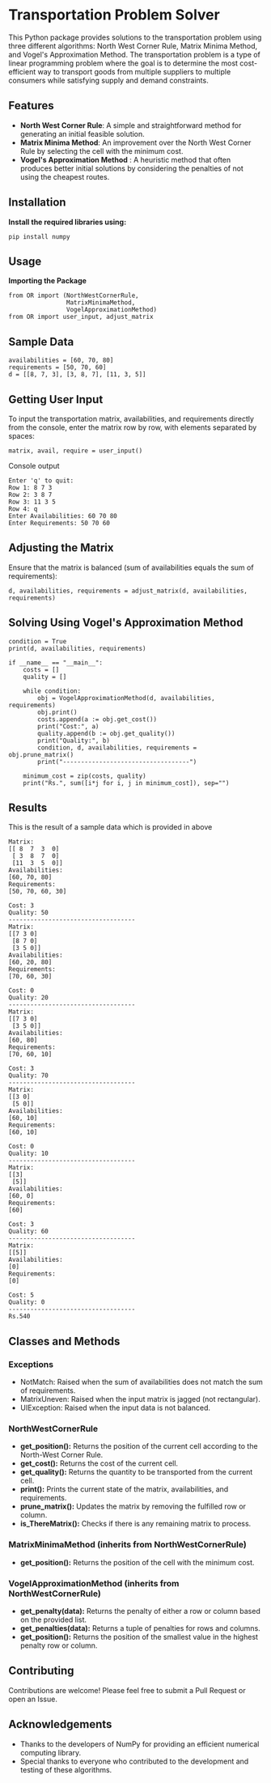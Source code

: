 # Transportation Problem Solver
This Python package provides solutions to the transportation problem using three different algorithms: North West Corner Rule, Matrix Minima Method, and Vogel's Approximation Method. The transportation problem is a type of linear programming problem where the goal is to determine the most cost-efficient way to transport goods from multiple suppliers to multiple consumers while satisfying supply and demand constraints.

## Features
- **North West Corner Rule**: A simple and straightforward method for generating an initial feasible solution.
- **Matrix Minima Method**: An improvement over the North West Corner Rule by selecting the cell with the minimum cost.
- **Vogel's Approximation Method** : A heuristic method that often produces better initial solutions by considering the penalties of not using the cheapest routes.

## Installation
**Install the required libraries using:**

```
pip install numpy
```

## Usage
**Importing the Package**

```
from OR import (NorthWestCornerRule,
                MatrixMinimaMethod, 
                VogelApproximationMethod)
from OR import user_input, adjust_matrix 
```

## Sample Data
```
availabilities = [60, 70, 80]
requirements = [50, 70, 60]
d = [[8, 7, 3], [3, 8, 7], [11, 3, 5]]
```

## Getting User Input
To input the transportation matrix, availabilities, and requirements directly from the console, enter the matrix row by row, with elements separated by spaces:
```
matrix, avail, require = user_input()
```
Console output
```
Enter 'q' to quit: 
Row 1: 8 7 3
Row 2: 3 8 7
Row 3: 11 3 5
Row 4: q
Enter Availabilities: 60 70 80
Enter Requirements: 50 70 60
```

## Adjusting the Matrix
Ensure that the matrix is balanced (sum of availabilities equals the sum of requirements):
```
d, availabilities, requirements = adjust_matrix(d, availabilities, requirements)
```

## Solving Using Vogel's Approximation Method
```
condition = True
print(d, availabilities, requirements)

if __name__ == "__main__":
    costs = []
    quality = []

    while condition:
        obj = VogelApproximationMethod(d, availabilities, requirements)
        obj.print()
        costs.append(a := obj.get_cost())
        print("Cost:", a)
        quality.append(b := obj.get_quality())
        print("Quality:", b)
        condition, d, availabilities, requirements = obj.prune_matrix()
        print("-----------------------------------")

    minimum_cost = zip(costs, quality)
    print("Rs.", sum([i*j for i, j in minimum_cost]), sep="")
```

## Results
This is the result of a sample data which is provided in above
```
Matrix:
[[ 8  7  3  0]
 [ 3  8  7  0]
 [11  3  5  0]]
Availabilities:
[60, 70, 80]
Requirements:
[50, 70, 60, 30] 

Cost: 3
Quality: 50
-----------------------------------
Matrix:
[[7 3 0]
 [8 7 0]
 [3 5 0]]
Availabilities:
[60, 20, 80]
Requirements:
[70, 60, 30] 

Cost: 0
Quality: 20
-----------------------------------
Matrix:
[[7 3 0]
 [3 5 0]]
Availabilities:
[60, 80]
Requirements:
[70, 60, 10] 

Cost: 3
Quality: 70
-----------------------------------
Matrix:
[[3 0]
 [5 0]]
Availabilities:
[60, 10]
Requirements:
[60, 10] 

Cost: 0
Quality: 10
-----------------------------------
Matrix:
[[3]
 [5]]
Availabilities:
[60, 0]
Requirements:
[60] 

Cost: 3
Quality: 60
-----------------------------------
Matrix:
[[5]]
Availabilities:
[0]
Requirements:
[0] 

Cost: 5
Quality: 0
-----------------------------------
Rs.540
```

## Classes and Methods
### Exceptions
- NotMatch: Raised when the sum of availabilities does not match the sum of requirements.
- MatrixUneven: Raised when the input matrix is jagged (not rectangular).
- UIException: Raised when the input data is not balanced.

### NorthWestCornerRule
 - **get_position():** Returns the position of the current cell according to the North-West Corner Rule.
- **get_cost():** Returns the cost of the current cell.
- **get_quality():** Returns the quantity to be transported from the current cell.
- **print():** Prints the current state of the matrix, availabilities,  and requirements.
- **prune_matrix():** Updates the matrix by removing the fulfilled row or column.
- **is_ThereMatrix():** Checks if there is any remaining matrix to process.

### MatrixMinimaMethod (inherits from NorthWestCornerRule)
- **get_position():** Returns the position of the cell with the minimum cost.

### VogelApproximationMethod (inherits from NorthWestCornerRule)
- **get_penalty(data):** Returns the penalty of either a row or column based on the provided list.
- **get_penalties(data):** Returns a tuple of penalties for rows and columns.
- **get_position():** Returns the position of the smallest value in the highest penalty row or column.

## Contributing
Contributions are welcome! Please feel free to submit a Pull Request or open an Issue.

## Acknowledgements
- Thanks to the developers of NumPy for providing an efficient numerical computing library.
- Special thanks to everyone who contributed to the development and testing of these algorithms.
